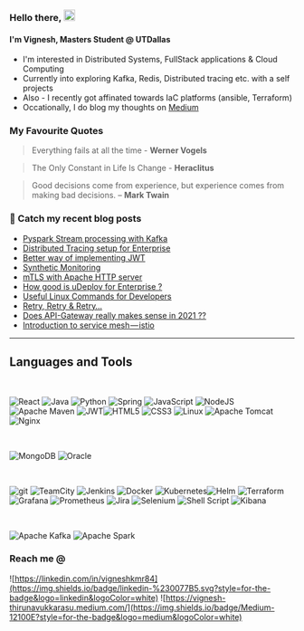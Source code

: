 ### Hello there, <img src="https://user-images.githubusercontent.com/1303154/88677602-1635ba80-d120-11ea-84d8-d263ba5fc3c0.gif" width="20px" alt="hello">


#### I'm Vignesh, Masters Student @ UTDallas   

 - I'm interested in Distributed Systems, FullStack applications & Cloud Computing
 - Currently into exploring Kafka, Redis, Distributed tracing etc. with a self projects
 - Also - I recently got affinated towards IaC platforms (ansible, Terraform)
 - Occationally, I do blog my thoughts on [Medium](https://vignesh-thirunavukkarasu.medium.com)

### My Favourite Quotes 

>  Everything fails at all the time - **Werner Vogels**

>  The Only Constant in Life Is Change - **Heraclitus**

>  Good decisions come from experience, but experience comes from making bad decisions. – **Mark Twain**


### 📕 Catch my recent blog posts
<!-- BLOG-POST-LIST:START -->
- [Pyspark Stream processing with Kafka](https://vignesh-thirunavukkarasu.medium.com/pyspark-stream-processing-with-kafka-c216f2181d5c?source=rss-2e315d8a9499------2)
- [Distributed Tracing setup for Enterprise](https://vignesh-thirunavukkarasu.medium.com/distributed-tracing-setup-for-enterprise-dfd680c145c3?source=rss-2e315d8a9499------2)
- [Better way of implementing  JWT](https://vignesh-thirunavukkarasu.medium.com/better-way-of-implementing-jwt-884f0e4fdc88?source=rss-2e315d8a9499------2)
- [Synthetic Monitoring](https://vignesh-thirunavukkarasu.medium.com/synthetic-monitoring-d20d75123406?source=rss-2e315d8a9499------2)
- [mTLS with Apache HTTP server](https://vignesh-thirunavukkarasu.medium.com/mtls-with-apache-http-server-fbfd702106ca?source=rss-2e315d8a9499------2)
- [How good is uDeploy for Enterprise ?](https://vignesh-thirunavukkarasu.medium.com/how-good-is-udeploy-for-enterprise-1f728d6dd030?source=rss-2e315d8a9499------2)
- [Useful Linux Commands for Developers](https://vignesh-thirunavukkarasu.medium.com/useful-linux-commands-for-developers-56b96fe53a93?source=rss-2e315d8a9499------2)
- [Retry, Retry &amp; Retry…](https://vignesh-thirunavukkarasu.medium.com/retry-retry-retry-7ab2b460530b?source=rss-2e315d8a9499------2)
- [Does API-Gateway really makes sense in 2021 ??](https://vignesh-thirunavukkarasu.medium.com/does-api-gateway-really-makes-sense-in-2021-95a50fac6a65?source=rss-2e315d8a9499------2)
- [Introduction to service mesh — istio](https://vignesh-thirunavukkarasu.medium.com/service-mesh-with-istio-in-gcp-part-1-ab88965531a2?source=rss-2e315d8a9499------2)
<!-- BLOG-POST-LIST:END -->

---

<!-- <h3 align="left">Languages and Tools:</h3>
<p align="left"> -->

## Languages and Tools
<br>

![React](https://img.shields.io/badge/react-%2320232a.svg?style=for-the-badge&logo=react&logoColor=%2361DAFB) ![Java](https://img.shields.io/badge/java-%23ED8B00.svg?style=for-the-badge&logo=openjdk&logoColor=white) ![Python](https://img.shields.io/badge/python-3670A0?style=for-the-badge&logo=python&logoColor=ffdd54) ![Spring](https://img.shields.io/badge/spring-%236DB33F.svg?style=for-the-badge&logo=spring&logoColor=white) ![JavaScript](https://img.shields.io/badge/javascript-%23323330.svg?style=for-the-badge&logo=javascript&logoColor=%23F7DF1E) ![NodeJS](https://img.shields.io/badge/node.js-6DA55F?style=for-the-badge&logo=node.js&logoColor=white) ![Apache Maven](https://img.shields.io/badge/Apache%20Maven-C71A36?style=for-the-badge&logo=Apache%20Maven&logoColor=white) ![JWT](https://img.shields.io/badge/JWT-black?style=for-the-badge&logo=JSON%20web%20tokens)![HTML5](https://img.shields.io/badge/html5-%23E34F26.svg?style=for-the-badge&logo=html5&logoColor=white) ![CSS3](https://img.shields.io/badge/css3-%231572B6.svg?style=for-the-badge&logo=css3&logoColor=white) ![Linux](https://img.shields.io/badge/Linux-FCC624?style=for-the-badge&logo=linux&logoColor=black) ![Apache Tomcat](https://img.shields.io/badge/apache%20tomcat-%23F8DC75.svg?style=for-the-badge&logo=apache-tomcat&logoColor=black) ![Nginx](https://img.shields.io/badge/nginx-%23009639.svg?style=for-the-badge&logo=nginx&logoColor=white)

<br>

![MongoDB](https://img.shields.io/badge/MongoDB-%234ea94b.svg?style=for-the-badge&logo=mongodb&logoColor=white) ![Oracle](https://img.shields.io/badge/Oracle-F80000?style=for-the-badge&logo=oracle&logoColor=white)

<br>

![git](https://img.shields.io/badge/GIT-E44C30?style=for-the-badge&logo=git&logoColor=white)
![TeamCity](https://img.shields.io/badge/teamcity-000000.svg?style=for-the-badge&logo=teamcity&logoColor=white)  ![Jenkins](https://img.shields.io/badge/jenkins-%232C5263.svg?style=for-the-badge&logo=jenkins&logoColor=white) ![Docker](https://img.shields.io/badge/docker-%230db7ed.svg?style=for-the-badge&logo=docker&logoColor=white) ![Kubernetes](https://img.shields.io/badge/kubernetes-%23326ce5.svg?style=for-the-badge&logo=kubernetes&logoColor=white)![Helm](https://img.shields.io/badge/Helm-0F1689?style=for-the-badge&logo=Helm&labelColor=0F1689) ![Terraform](https://img.shields.io/badge/terraform-%235835CC.svg?style=for-the-badge&logo=terraform&logoColor=white) ![Grafana](https://img.shields.io/badge/grafana-%23F46800.svg?style=for-the-badge&logo=grafana&logoColor=white) ![Prometheus](https://img.shields.io/badge/Prometheus-E6522C?style=for-the-badge&logo=Prometheus&logoColor=white) ![Jira](https://img.shields.io/badge/jira-%230A0FFF.svg?style=for-the-badge&logo=jira&logoColor=white) ![Selenium](https://img.shields.io/badge/-selenium-%43B02A?style=for-the-badge&logo=selenium&logoColor=white) ![Shell Script](https://img.shields.io/badge/shell_script-%23121011.svg?style=for-the-badge&logo=gnu-bash&logoColor=white) ![Kibana](https://img.shields.io/badge/Kibana-005571?style=for-the-badge&logo=Kibana&logoColor=white
)




<br>

![Apache Kafka](https://img.shields.io/badge/Apache%20Kafka-000?style=for-the-badge&logo=apachekafka) ![Apache Spark](https://img.shields.io/badge/Apache%20Spark-FDEE21?style=flat-square&logo=apachespark&logoColor=black)





</p>


<h3 align="left">Reach me @</h3>
<p align="left">

![https://linkedin.com/in/vigneshkmr84](https://img.shields.io/badge/linkedin-%230077B5.svg?style=for-the-badge&logo=linkedin&logoColor=white) ![https://vignesh-thirunavukkarasu.medium.com/](https://img.shields.io/badge/Medium-12100E?style=for-the-badge&logo=medium&logoColor=white)

</p>
